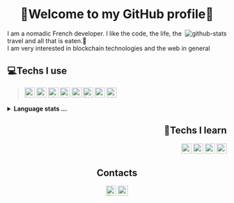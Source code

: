 <h1 align="center">👋Welcome to my GitHub profile👋</h1>

<img alt="github-stats" align="right" src="https://github-readme-stats.vercel.app/api?username=Erwann-M&theme=onedark&show_icons=true" />

I am a nomadic French developer. I like the code, the life, the travel and all that is eaten.🍔</br>I am very interested in blockchain technologies and the web in general

<h2>💻Techs I use</h2>

><p>
>  <img alt="html" src="https://img.shields.io/badge/HTML5-E34F26?style=for-the-badge&logo=html5&logoColor=white" height=23 />
>  <img alt="css" src="https://img.shields.io/badge/CSS3-1572B6?style=for-the-badge&logo=css3&logoColor=white" height=23 />
>  <img alt="php" src="https://img.shields.io/badge/PHP-777BB4?style=for-the-badge&logo=php&logoColor=white" height=23 />
>  <img alt="sass" src="https://img.shields.io/badge/Sass-CC6699?style=for-the-badge&logo=sass&logoColor=white" height=23 />
>  <img alt="mysql" src="https://img.shields.io/badge/MySQL-00000F?style=for-the-badge&logo=mysql&logoColor=white" height=23 />
>  <img alt="javascript" src="https://img.shields.io/badge/JavaScript-F7DF1E?style=for-the-badge&logo=javascript&logoColor=black" height=23 />
>  <img alt="typescript" src="https://img.shields.io/badge/TypeScript-007ACC?style=for-the-badge&logo=typescript&logoColor=white" height=23 />
>  <img alt="git" src="https://img.shields.io/badge/-Git-F05032?style=for-the-badge&logo=git&logoColor=white" height=23 />
></p>

<details>
  <summary><strong>Language stats ...</strong></summary>
  <p align="left">
    <img src="https://github-readme-stats.vercel.app/api/top-langs/?username=Erwann-M&layout=compact&theme=dark" style="margin-top: 50px" />
  </p>
</details>

<div align="right">
  <h2>🔬Techs I learn</h2>

  <p>
    <img alt="react" src="https://img.shields.io/badge/React-20232A?style=for-the-badge&logo=react&logoColor=61DAFB" height=23 />
    <img alt="redux" src="https://img.shields.io/badge/Redux-593D88?style=for-the-badge&logo=redux&logoColor=white" height=23 />
    <img alt="python" src="https://img.shields.io/badge/Python-14354C?style=for-the-badge&logo=python&logoColor=white" height=23 />
    <img alt="rust" src="https://img.shields.io/badge/Rust-000000?style=for-the-badge&logo=rust&logoColor=white" height=23 />
  </p>
</div>

<div align="center">
  <h2>Contacts</h2>

  <p>
    <a href="https://www.linkedin.com/in/erwann-martin-988b21158"><img alt="linkedIn" src="https://img.shields.io/badge/LinkedIn-0077B5?style=for-the-badge&logo=linkedin&logoColor=white" height=23 /></a>
    <a href="rwnnmrtn@gmail.com"><img alt="gmail" src="https://img.shields.io/badge/Gmail-D14836?style=for-the-badge&logo=gmail&logoColor=white" height=23 /></a>
  </p>
</div>


